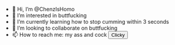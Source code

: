 - 👋 Hi, I’m @ChenzIsHomo
- 👀 I’m interested in buttfucking
- 🌱 I’m currently learning how to stop cumming within 3 seconds
- 💞️ I’m looking to collaborate on buttfucking
- 📫 How to reach me: my ass and cock
  <button class="link">Clicky</button>
<!---
ChenzIsHomo/ChenzIsHomo is a ✨ special ✨ repository because its `README.md` (this file) appears on your GitHub profile.
You can click the Preview link to take a look at your changes.
--->
